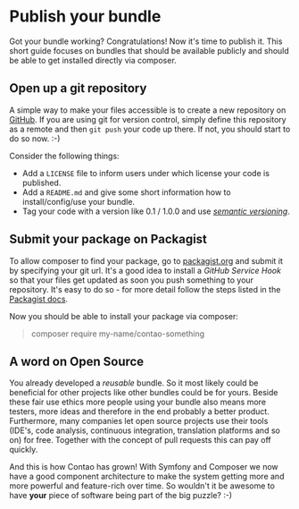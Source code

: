 # Publish your bundle

Got your bundle working? Congratulations! Now it's time to publish it. This
short guide focuses on bundles that should be available publicly and should be
able to get installed directly via composer.

## Open up a git repository

A simple way to make your files accessible is to create a new repository on
[GitHub](https://github.com). If you are using git for version control, simply
define this repository as a remote and then ``git push`` your code up there. If
not, you should start to do so now. :-)

Consider the following things:
 * Add a ``LICENSE`` file to inform users under which license your code is
   published.
 * Add a ``README.md`` and give some short information how to 
   install/config/use your bundle.
 * Tag your code with a version like 0.1 / 1.0.0 and use
   [*semantic versioning*][SemanticVersioning].
   
  

## Submit your package on Packagist

To allow composer to find your package, go to [packagist.org][Packagist] and
submit it by specifying your git url. It's a good idea to install a *GitHub
Service Hook* so that your files get updated as soon you push something to your
repository. It's easy to do so - for more detail follow the steps listed in the 
[Packagist docs](https://packagist.org/about#how-to-update-packages). 

Now you should be able to install your package via composer:  
> composer require my-name/contao-something


## A word on Open Source

You already developed a *reusable* bundle. So it most likely could be
beneficial for other projects like other bundles could be for yours. Beside
these fair use ethics more people using your bundle also means more testers,
more ideas and therefore in the end probably a better product. Furthermore,
many companies let open source projects use their tools (IDE's, code analysis,
continuous integration, translation platforms and so on) for free. Together
with the concept of pull requests this can pay off quickly.   

And this is how Contao has grown! With Symfony and Composer we now have a good
component architecture to make the system getting more and more powerful and
feature-rich over time. So wouldn't it be awesome to have **your** piece of
software being part of the big puzzle? :-) 


[Packagist]: https://packagist.org/packages/submit
[SemanticVersioning]: http://semver.org/